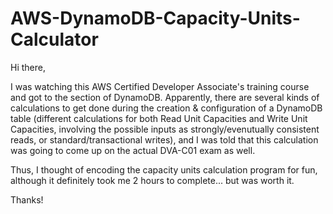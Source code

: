 # AWS-DynamoDB-Capacity-Units-Calculator

Hi there, 

I was watching this AWS Certified Developer Associate's training course and got to the section of DynamoDB. Apparently, there are several kinds of calculations to get done during the creation & configuration of a DynamoDB table (different calculations for both Read Unit Capacities and Write Unit Capacities, involving the possible inputs as strongly/evenutually consistent reads, or standard/transactional writes), and I was told that this calculation was going to come up on the actual DVA-C01 exam as well. 

Thus, I thought of encoding the capacity units calculation program for fun, although it definitely took me 2 hours to complete... but was worth it.

Thanks!
